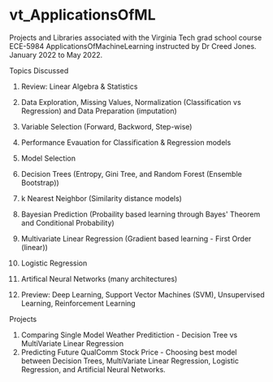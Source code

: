 # vt_ApplicationsOfML
Projects and Libraries associated with the Virginia Tech grad school course ECE-5984 ApplicationsOfMachineLearning instructed by Dr Creed Jones. January 2022 to May 2022.

Topics Discussed
1) Review: Linear Algebra & Statistics
2) Data Exploration, Missing Values, Normalization (Classification vs Regression) and Data Preparation (imputation)
3) Variable Selection (Forward, Backword, Step-wise)
4) Performance Evauation for Classification & Regression models
5) Model Selection

6) Decision Trees (Entropy, Gini Tree, and Random Forest (Ensemble Bootstrap))
7) k Nearest Neighbor (Similarity distance models)
8) Bayesian Prediction (Probaility based learning through Bayes' Theorem and Conditional Probability)
9) Multivariate Linear Regression (Gradient based learning - First Order (linear))
10) Logistic Regression
11) Artifical Neural Networks (many architectures)
12) Preview: Deep Learning, Support Vector Machines (SVM), Unsupervised Learning, Reinforcement Learning


Projects
1) Comparing Single Model Weather Preditiction - Decision Tree vs MultiVariate Linear Regression
2) Predicting Future QualComm Stock Price - Choosing best model between Decision Trees, MultiVariate Linear Regression, Logistic Regression, and Artificial Neural Networks.  
